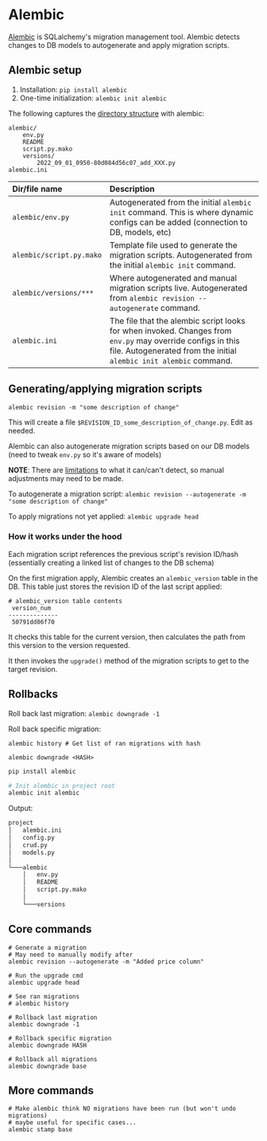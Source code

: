# Alembic

[Alembic](https://alembic.sqlalchemy.org) is SQLalchemy's migration management tool.
Alembic detects changes to DB models to autogenerate and apply migration scripts.

## Alembic setup

1. Installation: `pip install alembic`
2. One-time initialization: `alembic init alembic`

The following captures the [directory structure](https://alembic.sqlalchemy.org/en/latest/tutorial.html#the-migration-environment) with alembic:
```
alembic/
    env.py
    README
    script.py.mako
    versions/
        2022_09_01_0950-80d084d56c07_add_XXX.py
alembic.ini
```

| Dir/file name        | Description
| :------------- |:-------------
| `alembic/env.py` | Autogenerated from the initial `alembic init` command. This is where dynamic configs can be added (connection to DB, models, etc)
| `alembic/script.py.mako`    | Template file used to generate the migration scripts. Autogenerated from the initial `alembic init` command.
| `alembic/versions/***`      | Where autogenerated and manual migration scripts live. Autogenerated from `alembic revision --autogenerate` command.
| `alembic.ini`      | The file that the alembic script looks for when invoked. Changes from `env.py` may override configs in this file. Autogenerated from the initial `alembic init alembic` command.


## Generating/applying migration scripts

`alembic revision -m "some description of change"`

This will create a file `$REVISION_ID_some_description_of_change.py`. Edit as needed.

Alembic can also autogenerate migration scripts based on our DB models (need to tweak `env.py` so it's aware of models)

**NOTE**: There are [limitations](https://alembic.sqlalchemy.org/en/latest/autogenerate.html#what-does-autogenerate-detect-and-what-does-it-not-detect) to what it can/can't detect, so manual adjustments may need to be made.

To autogenerate a migration script: `alembic revision --autogenerate -m "some description of change"`

To apply migrations not yet applied: `alembic upgrade head`

### How it works under the hood

Each migration script references the previous script's revision ID/hash (essentially creating a linked list of changes to the DB schema)

On the first migration apply, Alembic creates an `alembic_version` table in the DB. This table just stores the revision ID of the last script applied:

```shell
# alembic_version table contents
 version_num
--------------
 50791dd06f70
```

It checks this table for the current version, then calculates the path from this version to the version requested.

It then invokes the `upgrade()` method of the migration scripts to get to the target revision.

## Rollbacks

Roll back last migration: `alembic downgrade -1`

Roll back specific migration:
```
alembic history # Get list of ran migrations with hash

alembic downgrade <HASH>
```

```sh
pip install alembic

# Init alembic in project root
alembic init alembic
```

Output:
```sh
project
│   alembic.ini
│   config.py
│   crud.py
│   models.py
│
└───alembic
    │   env.py
    │   README
    │   script.py.mako
    │
    └───versions
```

## Core commands

```
# Generate a migration
# May need to manually modify after
alembic revision --autogenerate -m "Added price column"

# Run the upgrade cmd
alembic upgrade head

# See ran migrations
# alembic history

# Rollback last migration
alembic downgrade -1

# Rollback specific migration
alembic downgrade HASH

# Rollback all migrations
alembic downgrade base
```

## More commands

```
# Make alembic think NO migrations have been run (but won't undo migrations)
# maybe useful for specific cases...
alembic stamp base
```
